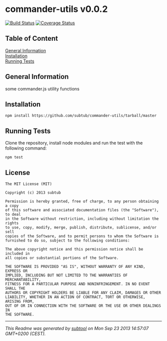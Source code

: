 # commander-utils v0.0.2  

[![Build Status](https://travis-ci.org/subtub/commander-utils.png?branch=master)](https://travis-ci.org/subtub/commander-utils)
[![Coverage Status](https://coveralls.io/repos/subtub/commander-utils/badge.png)](https://coveralls.io/r/subtub/commander-utils)
## Table of Content

[General Information](#general-information)  
[Installation](#installation)  
[Running Tests](#running-tests)  

## General Information

some commander.js utility functions  
## Installation

    npm install https://github.com/subtub/commander-utils/tarball/master
## Running Tests

Clone the repository, install node modules and run the test with the following command:

    npm test
## License

```
The MIT License (MIT)  
  
Copyright (c) 2013 subtub  
  
Permission is hereby granted, free of charge, to any person obtaining a copy  
of this software and associated documentation files (the "Software"), to deal  
in the Software without restriction, including without limitation the rights  
to use, copy, modify, merge, publish, distribute, sublicense, and/or sell  
copies of the Software, and to permit persons to whom the Software is  
furnished to do so, subject to the following conditions:  
  
The above copyright notice and this permission notice shall be included in  
all copies or substantial portions of the Software.  
  
THE SOFTWARE IS PROVIDED "AS IS", WITHOUT WARRANTY OF ANY KIND, EXPRESS OR  
IMPLIED, INCLUDING BUT NOT LIMITED TO THE WARRANTIES OF MERCHANTABILITY,  
FITNESS FOR A PARTICULAR PURPOSE AND NONINFRINGEMENT. IN NO EVENT SHALL THE  
AUTHORS OR COPYRIGHT HOLDERS BE LIABLE FOR ANY CLAIM, DAMAGES OR OTHER  
LIABILITY, WHETHER IN AN ACTION OF CONTRACT, TORT OR OTHERWISE, ARISING FROM,  
OUT OF OR IN CONNECTION WITH THE SOFTWARE OR THE USE OR OTHER DEALINGS IN  
THE SOFTWARE.  
  ```

---

*This Readme was generated by [subtool](http://www.github.com/subtub/subtool) on Mon Sep 23 2013 14:57:07 GMT+0200 (CEST).*  
